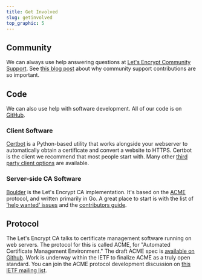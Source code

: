 ```yaml
---
title: Get Involved
slug: getinvolved
top_graphic: 5
---
```


## Community

We can always use help answering questions at [Let's Encrypt Community Support](https://community.letsencrypt.org/). See [this blog post](https://letsencrypt.org/2015/08/13/lets-encrypt-community-support.html) about why community support contributions are so important.

## Code

We can also use help with software development. All of our code is on [GitHub](https://github.com/letsencrypt/).

### Client Software

[Certbot](https://github.com/certbot/certbot) is a Python-based utility that works alongside your webserver to automatically obtain a certificate and convert a website to HTTPS. Certbot is the client we recommend that most people start with. Many other [third party client options](https://letsencrypt.org/docs/client-options/) are available.

### Server-side CA Software

[Boulder](https://github.com/letsencrypt/boulder) is the Let's Encrypt CA implementation. It's based on the [ACME](https://github.com/ietf-wg-acme/acme) protocol, and written primarily in Go. A great place to start is with the list of ['help wanted' issues](https://github.com/letsencrypt/boulder/issues?q=is%3Aopen+is%3Aissue+label%3Astatus%2Fhelp-wanted) and the [contributors guide](https://github.com/letsencrypt/boulder/blob/master/CONTRIBUTING.md).

## Protocol

The Let's Encrypt CA talks to certificate management software running on web servers.  The protocol for this is called ACME, for "Automated Certificate Management Environment." The draft ACME spec is [available on Github](https://github.com/ietf-wg-acme/acme). Work is underway within the IETF to finalize ACME as a truly open standard. You can join the ACME protocol development discussion on [this IETF mailing list](https://www.ietf.org/mailman/listinfo/acme).
